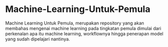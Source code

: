 # Machine-Learning-Untuk-Pemula
Machine Learning Untuk Pemula, merupakan repository yang akan membahas mengenai machine learning pada tingkatan pemula dimulai dari perkenalan apa itu machine learning, workflownya hingga penerapan model yang sudah dipelajari nantinya.

